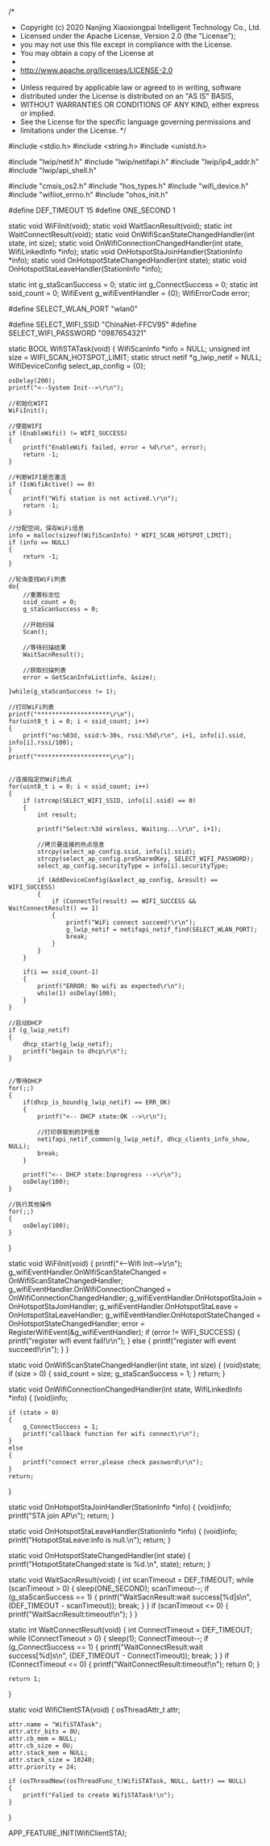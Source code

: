 /*
 * Copyright (c) 2020 Nanjing Xiaoxiongpai Intelligent Technology Co., Ltd.
 * Licensed under the Apache License, Version 2.0 (the "License");
 * you may not use this file except in compliance with the License.
 * You may obtain a copy of the License at
 *
 *    http://www.apache.org/licenses/LICENSE-2.0
 *
 * Unless required by applicable law or agreed to in writing, software
 * distributed under the License is distributed on an "AS IS" BASIS,
 * WITHOUT WARRANTIES OR CONDITIONS OF ANY KIND, either express or implied.
 * See the License for the specific language governing permissions and
 * limitations under the License.
 */

#include <stdio.h>
#include <string.h>
#include <unistd.h>

#include "lwip/netif.h"
#include "lwip/netifapi.h"
#include "lwip/ip4_addr.h"
#include "lwip/api_shell.h"

#include "cmsis_os2.h"
#include "hos_types.h"
#include "wifi_device.h"
#include "wifiiot_errno.h"
#include "ohos_init.h"

#define DEF_TIMEOUT 15
#define ONE_SECOND 1

static void WiFiInit(void);
static void WaitSacnResult(void);
static int WaitConnectResult(void);
static void OnWifiScanStateChangedHandler(int state, int size);
static void OnWifiConnectionChangedHandler(int state, WifiLinkedInfo *info);
static void OnHotspotStaJoinHandler(StationInfo *info);
static void OnHotspotStateChangedHandler(int state);
static void OnHotspotStaLeaveHandler(StationInfo *info);

static int g_staScanSuccess = 0;
static int g_ConnectSuccess = 0;
static int ssid_count = 0;
WifiEvent g_wifiEventHandler = {0};
WifiErrorCode error;

#define SELECT_WLAN_PORT "wlan0"

#define SELECT_WIFI_SSID "ChinaNet-FFCV95"
#define SELECT_WIFI_PASSWORD "0987654321"

static BOOL WifiSTATask(void)
{
    WifiScanInfo *info = NULL;
    unsigned int size = WIFI_SCAN_HOTSPOT_LIMIT;
    static struct netif *g_lwip_netif = NULL;
    WifiDeviceConfig select_ap_config = {0};

    osDelay(200);
    printf("<--System Init-->\r\n");

    //初始化WIFI
    WiFiInit();

    //使能WIFI
    if (EnableWifi() != WIFI_SUCCESS)
    {
        printf("EnableWifi failed, error = %d\r\n", error);
        return -1;
    }

    //判断WIFI是否激活
    if (IsWifiActive() == 0)
    {
        printf("Wifi station is not actived.\r\n");
        return -1;
    }

    //分配空间，保存WiFi信息
    info = malloc(sizeof(WifiScanInfo) * WIFI_SCAN_HOTSPOT_LIMIT);
    if (info == NULL)
    {
        return -1;
    }

    //轮询查找WiFi列表
    do{
        //重置标志位
        ssid_count = 0;
        g_staScanSuccess = 0;

        //开始扫描
        Scan();

        //等待扫描结果
        WaitSacnResult();

        //获取扫描列表
        error = GetScanInfoList(info, &size);

    }while(g_staScanSuccess != 1);

    //打印WiFi列表
    printf("********************\r\n");
    for(uint8_t i = 0; i < ssid_count; i++)
    {
        printf("no:%03d, ssid:%-30s, rssi:%5d\r\n", i+1, info[i].ssid, info[i].rssi/100);
    }
    printf("********************\r\n");

    
    //连接指定的WiFi热点
    for(uint8_t i = 0; i < ssid_count; i++)
    {
        if (strcmp(SELECT_WIFI_SSID, info[i].ssid) == 0)
        {
            int result;

            printf("Select:%3d wireless, Waiting...\r\n", i+1);

            //拷贝要连接的热点信息
            strcpy(select_ap_config.ssid, info[i].ssid);
            strcpy(select_ap_config.preSharedKey, SELECT_WIFI_PASSWORD);
            select_ap_config.securityType = info[i].securityType;

            if (AddDeviceConfig(&select_ap_config, &result) == WIFI_SUCCESS)
            {
                if (ConnectTo(result) == WIFI_SUCCESS && WaitConnectResult() == 1)
                {
                    printf("WiFi connect succeed!\r\n");
                    g_lwip_netif = netifapi_netif_find(SELECT_WLAN_PORT);
                    break;
                }
            }
        }

        if(i == ssid_count-1)
        {
            printf("ERROR: No wifi as expected\r\n");
            while(1) osDelay(100);
        }
    }

    //启动DHCP
    if (g_lwip_netif)
    {
        dhcp_start(g_lwip_netif);
        printf("begain to dhcp\r\n");
    }


    //等待DHCP
    for(;;)
    {
        if(dhcp_is_bound(g_lwip_netif) == ERR_OK)
        {
            printf("<-- DHCP state:OK -->\r\n");

            //打印获取到的IP信息
            netifapi_netif_common(g_lwip_netif, dhcp_clients_info_show, NULL);
            break;
        }

        printf("<-- DHCP state:Inprogress -->\r\n");
        osDelay(100);
    }

    //执行其他操作
    for(;;)
    {
        osDelay(100);
    }

}

static void WiFiInit(void)
{
    printf("<--Wifi Init-->\r\n");
    g_wifiEventHandler.OnWifiScanStateChanged = OnWifiScanStateChangedHandler;
    g_wifiEventHandler.OnWifiConnectionChanged = OnWifiConnectionChangedHandler;
    g_wifiEventHandler.OnHotspotStaJoin = OnHotspotStaJoinHandler;
    g_wifiEventHandler.OnHotspotStaLeave = OnHotspotStaLeaveHandler;
    g_wifiEventHandler.OnHotspotStateChanged = OnHotspotStateChangedHandler;
    error = RegisterWifiEvent(&g_wifiEventHandler);
    if (error != WIFI_SUCCESS)
    {
        printf("register wifi event fail!\r\n");
    }
    else
    {
        printf("register wifi event succeed!\r\n");
    }
}

static void OnWifiScanStateChangedHandler(int state, int size)
{
    (void)state;
    if (size > 0)
    {
        ssid_count = size;
        g_staScanSuccess = 1;
    }
    return;
}

static void OnWifiConnectionChangedHandler(int state, WifiLinkedInfo *info)
{
    (void)info;

    if (state > 0)
    {
        g_ConnectSuccess = 1;
        printf("callback function for wifi connect\r\n");
    }
    else
    {
        printf("connect error,please check password\r\n");
    }
    return;
}

static void OnHotspotStaJoinHandler(StationInfo *info)
{
    (void)info;
    printf("STA join AP\n");
    return;
}

static void OnHotspotStaLeaveHandler(StationInfo *info)
{
    (void)info;
    printf("HotspotStaLeave:info is null.\n");
    return;
}

static void OnHotspotStateChangedHandler(int state)
{
    printf("HotspotStateChanged:state is %d.\n", state);
    return;
}

static void WaitSacnResult(void)
{
    int scanTimeout = DEF_TIMEOUT;
    while (scanTimeout > 0)
    {
        sleep(ONE_SECOND);
        scanTimeout--;
        if (g_staScanSuccess == 1)
        {
            printf("WaitSacnResult:wait success[%d]s\n", (DEF_TIMEOUT - scanTimeout));
            break;
        }
    }
    if (scanTimeout <= 0)
    {
        printf("WaitSacnResult:timeout!\n");
    }
}

static int WaitConnectResult(void)
{
    int ConnectTimeout = DEF_TIMEOUT;
    while (ConnectTimeout > 0)
    {
        sleep(1);
        ConnectTimeout--;
        if (g_ConnectSuccess == 1)
        {
            printf("WaitConnectResult:wait success[%d]s\n", (DEF_TIMEOUT - ConnectTimeout));
            break;
        }
    }
    if (ConnectTimeout <= 0)
    {
        printf("WaitConnectResult:timeout!\n");
        return 0;
    }

    return 1;
}

static void WifiClientSTA(void)
{
    osThreadAttr_t attr;

    attr.name = "WifiSTATask";
    attr.attr_bits = 0U;
    attr.cb_mem = NULL;
    attr.cb_size = 0U;
    attr.stack_mem = NULL;
    attr.stack_size = 10240;
    attr.priority = 24;

    if (osThreadNew((osThreadFunc_t)WifiSTATask, NULL, &attr) == NULL)
    {
        printf("Falied to create WifiSTATask!\n");
    }
}

APP_FEATURE_INIT(WifiClientSTA);
